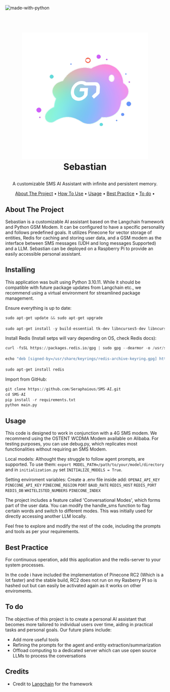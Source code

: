 ![made-with-python](https://img.shields.io/badge/Made%20with-Python3-brightgreen)

<!-- LOGO -->
<br />
<h1>
<p align="center">
  <img src="https://github.com/Seraphaious/SMS-AI/blob/main/logo.png?raw=true" alt="Logo" width="400" height="400">
  <br>Sebastian
</h1>
  <p align="center">
    A customizable SMS AI Assistant with infinite and persistent memory.
    <br />
    </p>
</p>
<p align="center">
  <a href="#about-the-project">About The Project</a> •
  <a href="#Installing">How To Use</a> •
  <a href="#Usage">Usage</a> •
  <a href="#best-practice">Best Practice</a> •
  <a href="#to-do">To do</a> •
</p>  

<p align="center">
  
</p>                                                                                                                             
                                                                                                                                                      
## About The Project
Sebastian is a customizable AI assistant based on the Langchain framework and Python GSM Modem. It can be configured to have a specific personality and follows predefined goals. It utilizes Pinecone for vector storage of entities, Redis for caching and storing user data, and a GSM modem as the interface between SMS messages (UDH and long messages Supported) and a LLM. Sebastian can be deployed on a Raspberry Pi to provide an easily accessible personal assistant.

## Installing
This application was built using Python 3.10.11. While it should be compatible with future package updates from Langchain etc., we recommend using a virtual environment for streamlined package management.

Ensure everything is up to date:
```py
sudo apt-get update && sudo apt-get upgrade

sudo apt-get install -y build-essential tk-dev libncurses5-dev libncursesw5-dev libreadline6-dev libdb5.3-dev libgdbm-dev libsqlite3-dev libssl-dev libbz2-dev libexpat1-dev liblzma-dev zlib1g-dev libffi-dev tar wget vim
```

Install Redis (Install setps will vary depending on OS, check Redis docs):
```py
curl -fsSL https://packages.redis.io/gpg | sudo gpg --dearmor -o /usr/share/keyrings/redis-archive-keyring.gpg

echo "deb [signed-by=/usr/share/keyrings/redis-archive-keyring.gpg] https://packages.redis.io/deb $(lsb_release -cs) main" | sudo tee /etc/apt/sources.list.d/redis.list

sudo apt-get install redis

```

Import from GitHub:
```py
git clone https://github.com/Seraphaious/SMS-AI.git
cd SMS-AI
pip install -r requirements.txt
python main.py
```



## Usage
This code is designed to work in conjunction with a 4G SMS modem. We recommend using the OSTENT WCDMA Modem available on Alibaba. For testing purposes, you can use debug.py, which replicates most functionalities without requiring an SMS Modem.

Local models: Althought they struggle to follow agent prompts, are supported. To use them: `export MODEL_PATH=/path/to/your/model/directory` and in `initialization.py` set `INITIALIZE_MODELS = True`. 

Setting enviroment variables: Create a .env file inside add:
`OPENAI_API_KEY`
`PINECONE_API_KEY`
`PINECONE_REGION`
`PORT`
`BAUD_RATE`
`REDIS_HOST`
`REDIS_PORT`
`REDIS_DB`
`WHITELISTED_NUMBERS`
`PINECONE_INDEX`

The project includes a feature called 'Conversational Modes', which forms part of the user data. You can modify the handle_sms function to flag certain words and switch to different modes. This was initially used for directly accessing another LLM locally.

Feel free to explore and modify the rest of the code, including the prompts and tools as per your requirements.

## Best Practice 
For continuous operation, add this application and the redis-server to your system processes. 

In the code i have included the implementation of Pinecone RC2 (Which is a lot faster) and the stable build, RC2 does not run on my Rasberry PI so is hashed out but can easily be activated again as it works on other enviroments. 

## To do
The objective of this project is to create a personal AI assistant that becomes more tailored to individual users over time, aiding in practical tasks and personal goals. Our future plans include:
- Add more useful tools 
- Refining the prompts for the agent and entity extraction/summarization
- Offload computing to a dedicated server which can use open source LLMs to process the conversations

## Credits
- Credit to [Langchain](https://github.com/hwchase17/langchain) for the framework